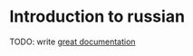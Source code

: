 # Introduction to russian

TODO: write [great documentation](http://jacobian.org/writing/what-to-write/)
